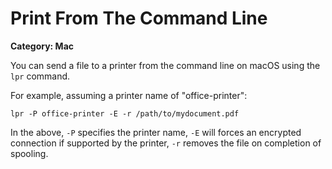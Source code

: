 # Print From The Command Line

__Category: Mac__

You can send a file to a printer from the command line on macOS using the `lpr` command.

For example, assuming a printer name of "office-printer":

```shell
lpr -P office-printer -E -r /path/to/mydocument.pdf
````

In the above, `-P` specifies the printer name, `-E` will forces an encrypted connection if supported by the printer, `-r` removes the file on completion of spooling.